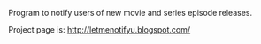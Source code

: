 Program to notify users of new movie and series episode releases.

Project page is: http://letmenotifyu.blogspot.com/
